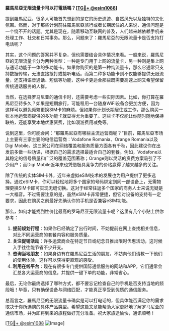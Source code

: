 **羅馬尼亞无限流量卡可以打電話嗎？[[TG💪+ @esim1088](https://t.me/s/esim1088)]**

提到羅馬尼亞，很多人可能首先想到的是它的历史遗迹、自然风光以及独特的文化氛围。然而，对于那些计划前往羅馬尼亞旅行或者长期居住的人来说，通信问题是一个绕不开的话题。尤其是现在，随着移动互联网的普及，人们越来越依赖手机来处理工作、社交和日常事务。那么，问题来了：羅馬尼亞的无限流量卡是否支持打电话呢？

其实，这个问题的答案并不复杂，但也需要结合具体情况来看。一般来说，羅馬尼亞的无限流量卡分为两种类型：一种是专门用于上网的流量卡，另一种则是集上网与通话功能于一体的多功能卡。如果你购买的是第一种纯流量卡，那么它通常只支持数据传输，无法直接拨打或接听电话。而第二种多功能卡则不仅能够提供无限流量，还支持语音通话、短信等功能，这种卡更适合那些既需要高速上网又希望保留传统通话服务的人群。

当然，在选择罗马尼亚的通信卡时，还需要考虑一些实际因素。比如，你打算在羅馬尼亞待多久？如果是短期旅行，可能租用一台随身WiFi设备会更加方便，因为这样可以避免频繁更换SIM卡的麻烦。但如果你计划长期居住或工作，那么购买一张本地运营商提供的多功能卡就显得尤为重要了。这些卡不仅能让你随时随地保持联络，还能享受本地优惠资费，比如漫游费用减免等。

说到这里，你可能会问：“那羅馬尼亞有哪些主流运营商呢？”目前，羅馬尼亞市场上主要有三家主要的电信运营商：Vodafone Romania、Orange Romania以及Digi Mobile。这三家公司在网络覆盖和服务质量方面各有千秋，因此建议你在出发前多做一些功课，根据自己的需求选择最适合自己的套餐。例如，Vodafone以其稳定的信号质量和广泛的覆盖范围著称；Orange则以灵活的资费方案吸引了不少用户；而Digi Mobile近年来也凭借极具竞争力的价格赢得了越来越多的关注。

除了传统的实体SIM卡外，近年来虚拟eSIM技术的发展也为用户提供了更多选择。通过eSIM卡，你可以轻松地将多个国家的号码绑定到同一部设备上，无需物理更换SIM卡即可实现无缝切换。这对于经常往返多个国家的商务人士来说无疑是一大福音。不过需要注意的是，虽然eSIM卡非常便捷，但它对设备的支持有一定要求，因此在购买之前最好先确认你的手机是否兼容eSIM功能。

那么，如何才能找到性价比最高的罗马尼亚无限流量卡呢？这里有几个小贴士供你参考：

1. **提前规划行程**：如果你已经确定了出行时间，不妨提前在网上查找相关信息，对比不同运营商的套餐内容和服务质量。
2. **关注促销活动**：许多运营商会在特定节日或纪念日推出限时优惠活动，这时候入手往往能节省不少开支。
3. **咨询当地朋友**：如果身边有在羅馬尼亞生活的朋友，不妨向他们请教一下他们的使用体验，这样可以获得更直观的感受。
4. **利用在线平台**：现在有很多专门提供国际通信服务的网站和APP，它们通常会汇总各大运营商的信息，并提供一键下单的功能，非常省心。

最后，无论你最终选择了哪种方式，都不要忘记检查自己的手机是否支持当地的频段哦！毕竟，只有确保设备与网络匹配，才能真正享受到优质的通信服务。

总而言之，羅馬尼亞的无限流量卡确实是可以打电话的，但具体能否满足你的需求取决于你所选购的具体产品类型。希望这篇文章能帮助大家更好地了解罗马尼亚的通信市场，并为即将到来的旅程做好充分准备。祝大家旅途愉快，通讯顺畅！

[[TG💪+ @esim1088](https://t.me/s/esim1088) ![Image](https://i.postimg.cc/4NQfJmqS/Snipaste-2025-05-13-00-14-12.png)]